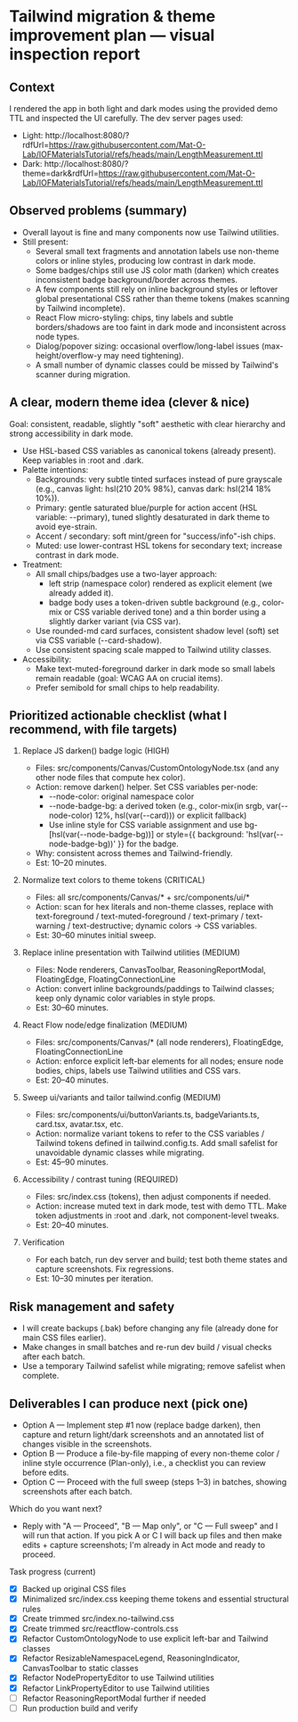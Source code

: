 Tailwind migration & theme improvement plan — visual inspection report
=====================================================================

Context
-------
I rendered the app in both light and dark modes using the provided demo TTL and inspected the UI carefully. The dev server pages used:
- Light: http://localhost:8080/?rdfUrl=https://raw.githubusercontent.com/Mat-O-Lab/IOFMaterialsTutorial/refs/heads/main/LengthMeasurement.ttl
- Dark: http://localhost:8080/?theme=dark&rdfUrl=https://raw.githubusercontent.com/Mat-O-Lab/IOFMaterialsTutorial/refs/heads/main/LengthMeasurement.ttl

Observed problems (summary)
---------------------------
- Overall layout is fine and many components now use Tailwind utilities.
- Still present:
  - Several small text fragments and annotation labels use non-theme colors or inline styles, producing low contrast in dark mode.
  - Some badges/chips still use JS color math (darken) which creates inconsistent badge background/border across themes.
  - A few components still rely on inline background styles or leftover global presentational CSS rather than theme tokens (makes scanning by Tailwind incomplete).
  - React Flow micro-styling: chips, tiny labels and subtle borders/shadows are too faint in dark mode and inconsistent across node types.
  - Dialog/popover sizing: occasional overflow/long-label issues (max-height/overflow-y may need tightening).
  - A small number of dynamic classes could be missed by Tailwind's scanner during migration.

A clear, modern theme idea (clever & nice)
------------------------------------------
Goal: consistent, readable, slightly "soft" aesthetic with clear hierarchy and strong accessibility in dark mode.

- Use HSL-based CSS variables as canonical tokens (already present). Keep variables in :root and .dark.
- Palette intentions:
  - Backgrounds: very subtle tinted surfaces instead of pure grayscale (e.g., canvas light: hsl(210 20% 98%), canvas dark: hsl(214 18% 10%)).
  - Primary: gentle saturated blue/purple for action accent (HSL variable: --primary), tuned slightly desaturated in dark theme to avoid eye-strain.
  - Accent / secondary: soft mint/green for "success/info"-ish chips.
  - Muted: use lower-contrast HSL tokens for secondary text; increase contrast in dark mode.
- Treatment:
  - All small chips/badges use a two-layer approach:
    - left strip (namespace color) rendered as explicit element (we already added it).
    - badge body uses a token-driven subtle background (e.g., color-mix or CSS variable derived tone) and a thin border using a slightly darker variant (via CSS var).
  - Use rounded-md card surfaces, consistent shadow level (soft) set via CSS variable (--card-shadow).
  - Use consistent spacing scale mapped to Tailwind utility classes.
- Accessibility:
  - Make text-muted-foreground darker in dark mode so small labels remain readable (goal: WCAG AA on crucial items).
  - Prefer semibold for small chips to help readability.

Prioritized actionable checklist (what I recommend, with file targets)
----------------------------------------------------------------------
1) Replace JS darken() badge logic (HIGH)
   - Files: src/components/Canvas/CustomOntologyNode.tsx (and any other node files that compute hex color).
   - Action: remove darken() helper. Set CSS variables per-node:
     - --node-color: original namespace color
     - --node-badge-bg: a derived token (e.g., color-mix(in srgb, var(--node-color) 12%, hsl(var(--card))) or explicit fallback)
     - Use inline style for CSS variable assignment and use bg-[hsl(var(--node-badge-bg))] or style={{ background: 'hsl(var(--node-badge-bg))' }} for the badge.
   - Why: consistent across themes and Tailwind-friendly.
   - Est: 10–20 minutes.

2) Normalize text colors to theme tokens (CRITICAL)
   - Files: all src/components/Canvas/* + src/components/ui/*
   - Action: scan for hex literals and non-theme classes, replace with text-foreground / text-muted-foreground / text-primary / text-warning / text-destructive; dynamic colors -> CSS variables.
   - Est: 30–60 minutes initial sweep.

3) Replace inline presentation with Tailwind utilities (MEDIUM)
   - Files: Node renderers, CanvasToolbar, ReasoningReportModal, FloatingEdge, FloatingConnectionLine
   - Action: convert inline backgrounds/paddings to Tailwind classes; keep only dynamic color variables in style props.
   - Est: 30–60 minutes.

4) React Flow node/edge finalization (MEDIUM)
   - Files: src/components/Canvas/* (all node renderers), FloatingEdge, FloatingConnectionLine
   - Action: enforce explicit left-bar elements for all nodes; ensure node bodies, chips, labels use Tailwind utilities and CSS vars.
   - Est: 20–40 minutes.

5) Sweep ui/variants and tailor tailwind.config (MEDIUM)
   - Files: src/components/ui/buttonVariants.ts, badgeVariants.ts, card.tsx, avatar.tsx, etc.
   - Action: normalize variant tokens to refer to the CSS variables / Tailwind tokens defined in tailwind.config.ts. Add small safelist for unavoidable dynamic classes while migrating.
   - Est: 45–90 minutes.

6) Accessibility / contrast tuning (REQUIRED)
   - Files: src/index.css (tokens), then adjust components if needed.
   - Action: increase muted text in dark mode, test with demo TTL. Make token adjustments in :root and .dark, not component-level tweaks.
   - Est: 20–40 minutes.

7) Verification
   - For each batch, run dev server and build; test both theme states and capture screenshots. Fix regressions.
   - Est: 10–30 minutes per iteration.

Risk management and safety
--------------------------
- I will create backups (.bak) before changing any file (already done for main CSS files earlier).
- Make changes in small batches and re-run dev build / visual checks after each batch.
- Use a temporary Tailwind safelist while migrating; remove safelist when complete.

Deliverables I can produce next (pick one)
-----------------------------------------
- Option A — Implement step #1 now (replace badge darken), then capture and return light/dark screenshots and an annotated list of changes visible in the screenshots.
- Option B — Produce a file-by-file mapping of every non-theme color / inline style occurrence (Plan-only), i.e., a checklist you can review before edits.
- Option C — Proceed with the full sweep (steps 1–3) in batches, showing screenshots after each batch.

Which do you want next?
- Reply with "A — Proceed", "B — Map only", or "C — Full sweep" and I will run that action. If you pick A or C I will back up files and then make edits + capture screenshots; I'm already in Act mode and ready to proceed.

Task progress (current)
- [x] Backed up original CSS files
- [x] Minimalized src/index.css keeping theme tokens and essential structural rules
- [x] Create trimmed src/index.no-tailwind.css
- [x] Create trimmed src/reactflow-controls.css
- [x] Refactor CustomOntologyNode to use explicit left-bar and Tailwind classes
- [x] Refactor ResizableNamespaceLegend, ReasoningIndicator, CanvasToolbar to static classes
- [x] Refactor NodePropertyEditor to use Tailwind utilities
- [x] Refactor LinkPropertyEditor to use Tailwind utilities
- [ ] Refactor ReasoningReportModal further if needed
- [ ] Run production build and verify
